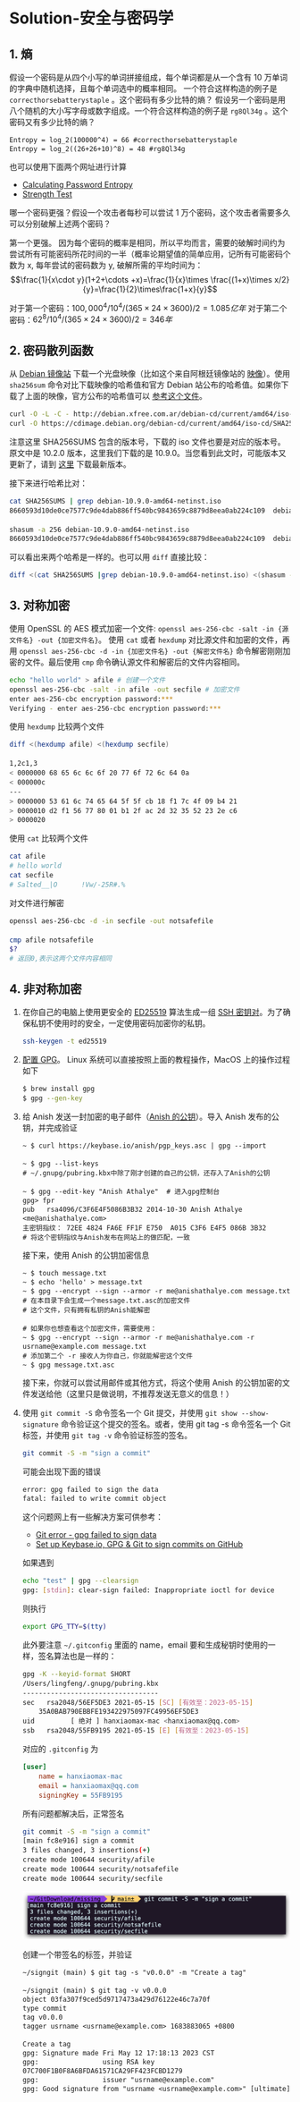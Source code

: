 # Solution-安全与密码学

## 1. 熵

假设一个密码是从四个小写的单词拼接组成，每个单词都是从一个含有 10 万单词的字典中随机选择，且每个单词选中的概率相同。 一个符合这样构造的例子是 `correcthorsebatterystaple` 。这个密码有多少比特的熵？
假设另一个密码是用八个随机的大小写字母或数字组成。一个符合这样构造的例子是 `rg8Ql34g` 。这个密码又有多少比特的熵？

```plaintext
Entropy = log_2(100000^4) = 66 #correcthorsebatterystaple
Entropy = log_2((26+26+10)^8) = 48 #rg8Ql34g
```

也可以使用下面两个网址进行计算

- [Calculating Password Entropy](https://www.pleacher.com/mp/mlessons/algebra/entropy.html)
- [Strength Test](http://rumkin.com/tools/password/passchk.php)

哪一个密码更强？假设一个攻击者每秒可以尝试 1 万个密码，这个攻击者需要多久可以分别破解上述两个密码？

第一个更强。
因为每个密码的概率是相同，所以平均而言，需要的破解时间约为尝试所有可能密码所花时间的一半（概率论期望值的简单应用，记所有可能密码个数为 x, 每年尝试的密码数为 y, 破解所需的平均时间为：
$$\frac{1}{x\cdot y}(1+2+\cdots +x)=\frac{1}{x}\times \frac{(1+x)\times x/2}{y}=\frac{1}{2}\times\frac{1+x}{y}$$

对于第一个密码：$100,000^4/10^4/(365\times 24\times 3600)/2=1.085亿年$
对于第二个密码：$62^8/10^4/(365\times 24\times 3600)/2=346年$

## 2. 密码散列函数

从 [Debian 镜像站](https://www.debian.org/CD/http-ftp/) 下载一个光盘映像（比如这个来自阿根廷镜像站的 [映像](http://debian.xfree.com.ar/debian-cd/10.2.0/amd64/iso-cd/debian-10.2.0-amd64-netinst.iso)）。使用 `sha256sum` 命令对比下载映像的哈希值和官方 Debian 站公布的哈希值。如果你下载了上面的映像，官方公布的哈希值可以 [参考这个文件](https://cdimage.debian.org/debian-cd/current/amd64/iso-cd/SHA256SUMS)。

```bash
curl -O -L -C - http://debian.xfree.com.ar/debian-cd/current/amd64/iso-cd/debian-mac-10.9.0-amd64-netinst.iso
curl -O https://cdimage.debian.org/debian-cd/current/amd64/iso-cd/SHA256SUMS
```

注意这里 SHA256SUMS 包含的版本号，下载的 iso 文件也要是对应的版本号。原文中是 10.2.0 版本，这里我们下载的是 10.9.0。当您看到此文时，可能版本又更新了，请到 [这里](https://cdimage.debian.org/debian-cd/current/amd64/iso-cd/) 下载最新版本。

接下来进行哈希比对：

```bash
cat SHA256SUMS | grep debian-10.9.0-amd64-netinst.iso
8660593d10de0ce7577c9de4dab886ff540bc9843659c8879d8eea0ab224c109  debian-10.9.0-amd64-netinst.iso

shasum -a 256 debian-10.9.0-amd64-netinst.iso
8660593d10de0ce7577c9de4dab886ff540bc9843659c8879d8eea0ab224c109  debian-10.9.0-amd64-netinst.iso
```

可以看出来两个哈希是一样的。也可以用 `diff` 直接比较：

```bash
diff <(cat SHA256SUMS |grep debian-10.9.0-amd64-netinst.iso) <(shasum -a 256 debian-10.9.0-amd64-netinst.iso)
```

## 3. 对称加密

使用 OpenSSL 的 AES 模式加密一个文件: `openssl aes-256-cbc -salt -in {源文件名} -out {加密文件名}`。 使用 `cat` 或者 `hexdump` 对比源文件和加密的文件，再用 `openssl aes-256-cbc -d -in {加密文件名} -out {解密文件名}` 命令解密刚刚加密的文件。最后使用 `cmp` 命令确认源文件和解密后的文件内容相同。

```bash
echo "hello world" > afile # 创建一个文件
openssl aes-256-cbc -salt -in afile -out secfile # 加密文件
enter aes-256-cbc encryption password:***
Verifying - enter aes-256-cbc encryption password:***
```

使用 `hexdump` 比较两个文件

```bash
diff <(hexdump afile) <(hexdump secfile)

1,2c1,3
< 0000000 68 65 6c 6c 6f 20 77 6f 72 6c 64 0a
< 000000c
---
> 0000000 53 61 6c 74 65 64 5f 5f cb 18 f1 7c 4f 09 b4 21
> 0000010 d2 f1 56 77 80 01 b1 2f ac 2d 32 35 52 23 2e c6
> 0000020
```

使用 `cat` 比较两个文件

```bash
cat afile
# hello world
cat secfile
# Salted__|O      !Vw/-25R#.%
```

对文件进行解密

```bash
openssl aes-256-cbc -d -in secfile -out notsafefile

cmp afile notsafefile
$?
# 返回0,表示这两个文件内容相同
```

## 4. 非对称加密

1. 在你自己的电脑上使用更安全的 [ED25519](https://wiki.archlinux.org/index.php/SSH_keys#Ed25519) 算法生成一组 [SSH 密钥对](https://wiki.archlinux.org/index.php/SSH_keys#Ed25519)。为了确保私钥不使用时的安全，一定使用密码加密你的私钥。

    ```bash
    ssh-keygen -t ed25519 
    ```

2. [配置 GPG](https://www.digitalocean.com/community/tutorials/how-to-use-gpg-to-encrypt-and-sign-messages)。
Linux 系统可以直接按照上面的教程操作，MacOS 上的操作过程如下

    ```bash
    $ brew install gpg
    $ gpg --gen-key
    ```

3. 给 Anish 发送一封加密的电子邮件（[Anish 的公钥](https://keybase.io/anish)）。导入 Anish 发布的公钥，并完成验证

    ```shell
    ~ $ curl https://keybase.io/anish/pgp_keys.asc | gpg --import   

    ~ $ gpg --list-keys
    # ~/.gnupg/pubring.kbx中除了刚才创建的自己的公钥，还存入了Anish的公钥

    ~ $ gpg --edit-key "Anish Athalye"  # 进入gpg控制台
    gpg> fpr
    pub   rsa4096/C3F6E4F5086B3B32 2014-10-30 Anish Athalye <me@anishathalye.com>
    主密钥指纹： 72EE 4824 FA6E FF1F E750  A015 C3F6 E4F5 086B 3B32
    # 将这个密钥指纹与Anish发布在网站上的做匹配，一致
    ```

    接下来，使用 Anish 的公钥加密信息

    ```shell
    ~ $ touch message.txt
    ~ $ echo 'hello' > message.txt
    ~ $ gpg --encrypt --sign --armor -r me@anishathalye.com message.txt
    # 在本目录下会生成一个message.txt.asc的加密文件
    # 这个文件，只有拥有私钥的Anish能解密

    # 如果你也想查看这个加密文件，需要使用：
    ~ $ gpg --encrypt --sign --armor -r me@anishathalye.com -r usrname@example.com message.txt   
    # 添加第二个 -r 接收人为你自己，你就能解密这个文件
    ~ $ gpg message.txt.asc  
    ```

    接下来，你就可以尝试用邮件或其他方式，将这个使用 Anish 的公钥加密的文件发送给他（这里只是做说明，不推荐发送无意义的信息！）
4. 使用 `git commit -S` 命令签名一个 Git 提交，并使用 `git show --show-signature` 命令验证这个提交的签名。或者，使用 git tag -s 命令签名一个 Git 标签，并使用 `git tag -v` 命令验证标签的签名。

    ```bash
    git commit -S -m "sign a commit"
    ```

    可能会出现下面的错误

    ```bash
    error: gpg failed to sign the data
    fatal: failed to write commit object
    ```

    这个问题网上有一些解决方案可供参考：
    - [Git error - gpg failed to sign data](https://stackoverflow.com/questions/41052538/)
    - [Set up Keybase.io, GPG & Git to sign commits on GitHub](https://github.com/pstadler/keybase-gpg-github)

    如果遇到

    ```bash
    echo "test" | gpg --clearsign
    gpg: [stdin]: clear-sign failed: Inappropriate ioctl for device
    ```

    则执行

    ```bash
    export GPG_TTY=$(tty)
    ```

    此外要注意 `~/.gitconfig` 里面的 name，email 要和生成秘钥时使用的一样，签名算法也是一样的：

    ```bash
    gpg -K --keyid-format SHORT
    /Users/lingfeng/.gnupg/pubring.kbx
    ----------------------------------
    sec   rsa2048/56EF5DE3 2021-05-15 [SC] [有效至：2023-05-15]
        35A0BAB790EBBFE193422975097FC49956EF5DE3
    uid         [ 绝对 ] hanxiaomax-mac <hanxiaomax@qq.com>
    ssb   rsa2048/55FB9195 2021-05-15 [E] [有效至：2023-05-15]
    ```

    对应的 `.gitconfig` 为

    ```ini
    [user]
        name = hanxiaomax-mac
        email = hanxiaomax@qq.com
        signingKey = 55FB9195
    ```

    所有问题都解决后，正常签名

    ```bash
    git commit -S -m "sign a commit"
    [main fc8e916] sign a commit
    3 files changed, 3 insertions(+)
    create mode 100644 security/afile
    create mode 100644 security/notsafefile
    create mode 100644 security/secfile
    ```

    ![1.png](images/9/1.png)

    创建一个带签名的标签，并验证

    ```shell
    ~/signgit (main) $ git tag -s "v0.0.0" -m "Create a tag"

    ~/signgit (main) $ git tag -v v0.0.0
    object 03fa307f9ced5d9717473a429d76122e46c7a70f
    type commit
    tag v0.0.0
    tagger usrname <usrname@example.com> 1683883065 +0800

    Create a tag
    gpg: Signature made Fri May 12 17:18:13 2023 CST
    gpg:                using RSA key 07C700F1B0F8A6BFDA61571CA29FF423FCBD1279
    gpg:                issuer "usrname@example.com"
    gpg: Good signature from "usrname <usrname@example.com>" [ultimate]
    ```

